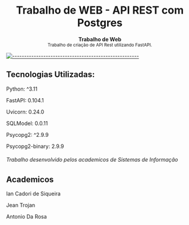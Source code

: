 <h1 align="center"> Trabalho de WEB - API REST com Postgres </h1>

<a id="Sumário"></a>


<p align="center">
  <b> Trabalho de Web  </b></br>
  <sub> Trabalho de criação de API Rest utilizando FastAPI.
  <sub>
</p>


[![-----------------------------------------------------](https://raw.githubusercontent.com/andreasbm/readme/master/assets/lines/colored.png)](#table-of-contents)

## Tecnologias Utilizadas:
<p>Python: ^3.11</p>
<p>FastAPI: 0.104.1</p>
<p>Uvicorn: 0.24.0</p>
<p>SQLModel: 0.0.11</p>
<p>Psycopg2: ^2.9.9</p>
<p>Psycopg2-binary: 2.9.9</p>


<h6>Trabalho desenvolvido pelos academicos de Sistemas de Informação</h6>

## Academicos
 
<p>Ian Cadori de Siqueira</p>
<p>Jean Trojan</p>
<p>Antonio Da Rosa</p>
